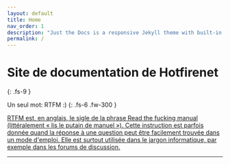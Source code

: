 ```yaml
---
layout: default
title: Home
nav_order: 1
description: "Just the Docs is a responsive Jekyll theme with built-in search that is easily customizable and hosted on GitHub Pages."
permalink: /
---
```


# Site de documentation de Hotfirenet
{: .fs-9 }

Un seul mot: RTFM :)
{: .fs-6 .fw-300 }

[RTFM est, en anglais, le sigle de la phrase Read the fucking manual (littéralement « lis le putain de manuel »). Cette instruction est parfois donnée quand la réponse à une question peut être facilement trouvée dans un mode d'emploi. Elle est surtout utilisée dans le jargon informatique, par exemple dans les forums de discussion.](https://fr.wikipedia.org/wiki/RTFM_(expression))

---

